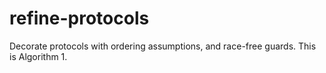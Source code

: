 # refine-protocols
Decorate protocols with ordering assumptions, and race-free guards. This is 
Algorithm 1.
